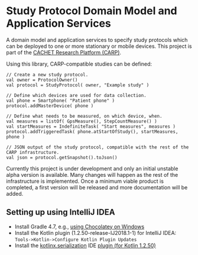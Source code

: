 # Study Protocol Domain Model and Application Services
A domain model and application services to specify study protocols which can be deployed to one or more stationary or mobile devices. This project is part of the [CACHET Research Platform (CARP)](https://github.com/cph-cachet/carp.documentation).

Using this library, CARP-compatible studies can be defined:
```
// Create a new study protocol.
val owner = ProtocolOwner()
val protocol = StudyProtocol( owner, "Example study" )

// Define which devices are used for data collection.
val phone = Smartphone( "Patient phone" )
protocol.addMasterDevice( phone )

// Define what needs to be measured, on which device, when.
val measures = listOf( GpsMeasure(), StepCountMeasure() )
val startMeasures = IndefiniteTask( "Start measures", measures )
protocol.addTriggeredTask( phone.atStartOfStudy(), startMeasures, phone )

// JSON output of the study protocol, compatible with the rest of the CARP infrastructure.
val json = protocol.getSnapshot().toJson()
```

Currently this project is under development and only an initial unstable alpha version is available. Many changes will happen as the rest of the infrastructure is implemented. Once a minimum viable product is completed, a first version will be released and more documentation will be added. 

## Setting up using IntelliJ IDEA
- Install Gradle 4.7, e.g., [using Chocolatey on Windows](https://chocolatey.org/packages/gradle)
- Install the Kotlin plugin (1.2.50-release-IJ2018.1-1) for IntelliJ IDEA: `Tools->Kotlin->Configure Kotlin Plugin Updates`
- Install the [kotlinx.serialization](https://github.com/Kotlin/kotlinx.serialization#working-in-intellij-idea) IDE [plugin (for Kotlin 1.2.50)](https://teamcity.jetbrains.com/viewLog.html?buildId=lastPinned&buildTypeId=KotlinTools_KotlinxSerialization_KotlinCompilerWithSerializationPlugin&tab=artifacts&guest=1)